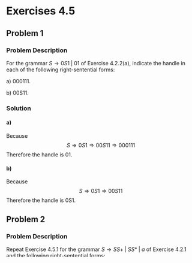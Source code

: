 # Exercises 4.5

## Problem 1

### Problem Description

For the grammar $S\rightarrow 0S1\;|\;01$ of Exercise 4.2.2(a), indicate the handle in each of the following right-sentential forms:

a) 000111.

b) 00S11.

### Solution

#### a)

Because
$$
S\Rightarrow 0S1\Rightarrow 00S11\Rightarrow 000111
$$
Therefore the handle is 01.

#### b)

Because
$$
S\Rightarrow 0S1\Rightarrow 00S11
$$
Therefore the handle is 0S1.

## Problem 2

### Problem Description

Repeat Exercise 4.5.1 for the grammar $S\rightarrow SS+\;|\;SS*\;|\;a$ of Exercise 4.2.1 and the following right-sentential forms:

a) $SSS+a*+$.

b) $SS+a*a+$.

c) $aaa*a++$.

### Solution

#### a)

Because
$$
S\Rightarrow SS+\Rightarrow SSS*+\Rightarrow SSa*+\Rightarrow SSS+a*+
$$
Therefore the handle is $SS+$.

#### b)

Because
$$
S\Rightarrow SS+\Rightarrow Sa+\Rightarrow SS*a+\Rightarrow Sa*a+\Rightarrow SS+a*a+
$$
Therefore the handle is $SS+$.

#### c)

Because
$$
S\Rightarrow SS+\Rightarrow SSS++\Rightarrow SSa++\Rightarrow SSS*a++\\
\Rightarrow SSa*a++\Rightarrow Saa*a++\Rightarrow aaa*a++
$$
Therefore the handle is $a$.

## Problem 3

### Problem Description

Give bottom-up parses for the following input strings and grammars:

a) The input 000111 according to the grammar of Exercise 4.5.1.

b) The input $aaa*a++$ according to the grammar of Exercise 4.5.2.

### Solution

#### a)

| Stack    | Input    | Action                       |
| -------- | -------- | ---------------------------- |
| \$       | 000111\$ | shift                        |
| \$0      | 00111\$  | shift                        |
| \$00     | 0111\$   | shift                        |
| \$000    | 111\$    | shift                        |
| \$0001   | 11\$     | reduce by $S\rightarrow 01$  |
| \$00$S$  | 11\$     | shift                        |
| \$00$S$1 | 1\$      | reduce by $S\rightarrow 0S1$ |
| \$0$S$   | 1\$      | shift                        |
| \$0$S$1  | \$       | reduce by $S\rightarrow 0S1$ |
| \$S      | \$       | accept                       |

#### b)

| Stack    | Input       | Action                        |
| -------- | ----------- | ----------------------------- |
| \$       | $aaa*a++\$$ | shift                         |
| $\$a$    | $aa*a++\$$  | replace by $S\rightarrow a$   |
| $\$S$    | $aa*a++\$$  | shift                         |
| $\$Sa$   | $a*a++\$$   | replace by $S\rightarrow a$   |
| $\$SS$   | $a*a++\$$   | shift                         |
| $\$SSa$  | $*a++\$$    | replace by $S\rightarrow a$   |
| $\$SSS$  | $*a++\$$    | shift                         |
| $\$SSS*$ | $a++\$$     | replace by $S\rightarrow SS*$ |
| $\$SS$   | $a++\$$     | shift                         |
| $\$SSa$  | $++\$$      | replace by $S\rightarrow a$   |
| $\$SSS$  | $++\$$      | shift                         |
| $\$SSS+$ | $+\$$       | replace by $S\rightarrow SS+$ |
| $\$SS$   | $+\$$       | shift                         |
| $\$SS+$  | $\$$        | replace by $S\rightarrow SS+$ |
| $\$S$$   | $\$$        | accept                        |